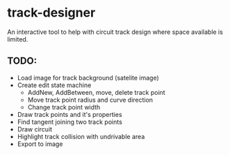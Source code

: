 # track-designer
An interactive tool to help with circuit track design where space available is limited.

## TODO:
- Load image for track background (satelite image)
- Create edit state machine
  - AddNew, AddBetween, move, delete track point
  - Move track point radius and curve direction
  - Change track point width
- Draw track points and it's properties
- Find tangent joining two track points
- Draw circuit
- Highlight track collision with undrivable area
- Export to image
